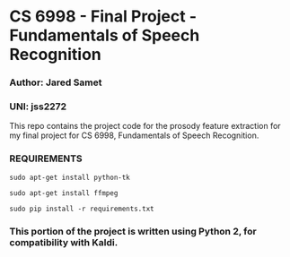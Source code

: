 # CS 6998 - Final Project - Fundamentals of Speech Recognition

### Author: Jared Samet
### UNI: jss2272

This repo contains the project code for the prosody feature extraction for my final project for CS 6998, Fundamentals of Speech Recognition.

### REQUIREMENTS

```sudo apt-get install python-tk```

```sudo apt-get install ffmpeg```

```sudo pip install -r requirements.txt```


### This portion of the project is written using Python 2, for compatibility with Kaldi.
